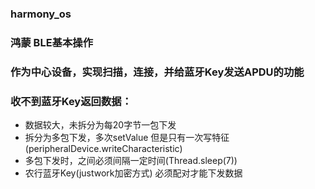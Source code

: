 ### harmony_os
 
### 鸿蒙 BLE基本操作
### 作为中心设备，实现扫描，连接，并给蓝牙Key发送APDU的功能

### 收不到蓝牙Key返回数据：
*   数据较大，未拆分为每20字节一包下发<br>
*   拆分为多包下发，多次setValue 但是只有一次写特征(peripheralDevice.writeCharacteristic)<br>  
*   多包下发时，之间必须间隔一定时间(Thread.sleep(7))<br>  
*   农行蓝牙Key(justwork加密方式) 必须配对才能下发数据<br>  